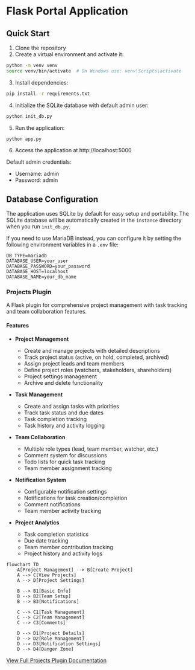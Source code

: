 # Flask Portal Application

## Quick Start

1. Clone the repository
2. Create a virtual environment and activate it:
```bash
python -m venv venv
source venv/bin/activate  # On Windows use: venv\Scripts\activate
```
3. Install dependencies:
```bash
pip install -r requirements.txt
```
4. Initialize the SQLite database with default admin user:
```bash
python init_db.py
```
5. Run the application:
```bash
python app.py
```
6. Access the application at http://localhost:5000

Default admin credentials:
- Username: admin
- Password: admin

## Database Configuration

The application uses SQLite by default for easy setup and portability. The SQLite database will be automatically created in the `instance` directory when you run `init_db.py`.

If you need to use MariaDB instead, you can configure it by setting the following environment variables in a `.env` file:

```env
DB_TYPE=mariadb
DATABASE_USER=your_user
DATABASE_PASSWORD=your_password
DATABASE_HOST=localhost
DATABASE_NAME=your_db_name
```

### Projects Plugin

A Flask plugin for comprehensive project management with task tracking and team collaboration features.

#### Features
- **Project Management**
  - Create and manage projects with detailed descriptions
  - Track project status (active, on hold, completed, archived)
  - Assign project leads and team members
  - Define project roles (watchers, stakeholders, shareholders)
  - Project settings management
  - Archive and delete functionality

- **Task Management**
  - Create and assign tasks with priorities
  - Track task status and due dates
  - Task completion tracking
  - Task history and activity logging

- **Team Collaboration**
  - Multiple role types (lead, team member, watcher, etc.)
  - Comment system for discussions
  - Todo lists for quick task tracking
  - Team member assignment tracking

- **Notification System**
  - Configurable notification settings
  - Notifications for task creation/completion
  - Comment notifications
  - Team member activity tracking

- **Project Analytics**
  - Task completion statistics
  - Due date tracking
  - Team member contribution tracking
  - Project history and activity logs

```mermaid
flowchart TD
    A[Project Management] --> B[Create Project]
    A --> C[View Projects]
    A --> D[Project Settings]
    
    B --> B1[Basic Info]
    B --> B2[Team Setup]
    B --> B3[Notifications]
    
    C --> C1[Task Management]
    C --> C2[Team Management]
    C --> C3[Comments]
    
    D --> D1[Project Details]
    D --> D2[Role Management]
    D --> D3[Notification Settings]
    D --> D4[Danger Zone]
```

[View Full Projects Plugin Documentation](app/plugins/projects/README.md)
